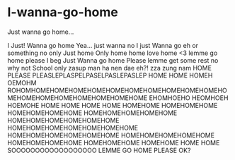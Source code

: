 # I-wanna-go-home
Just wanna go home...


I Just! Wanna go home
Yea... just wanna
no I just
Wanna go
eh or something
no only
Just home
Only home
home
love home <3
lemme go home
please
I beg
Just Wanna go home
Please
lemme
get
some
rest
no
why not
School
only zasup man ha nen dae
eh?!
zza zung nam
HOME
PLEASE
PLEASLEPLASPELPASELPASLEPASLEP
HOME
HOME
HOMEH
OEMOHM
ROHOMHOMEHOMEHOMEHOMEHOMEHOMEHOMEHOMEHOMEHOMEHOMEHOMEHOMEHOMEHOMEHOMEHOMEHOME
EHOMHOEHO
HEOMHOEH
HOEMOHE
HOME
HOME
HOME
HOME
HOMEHOME
HOMEHOMEHOME
HOMEHOMEHOMEHOME
HOMEHOMEHOMEHOMEHOME
HOMEHOMEHOMEHOMEHOMEHOME
HOMEHOMEHOMEHOMEHOMEHOMEHOME
HOMEHOMEHOMEHOMEHOMEHOME
HOMEHOMEHOMEHOMEHOME
HOMEHOMEHOMEHOME
HOMEHOMEHOME
HOMEHOME
HOME
HOME
SOOOOOOOOOOOOOOOOOO
LEMME
GO
HOME
PLEASE
OK?
